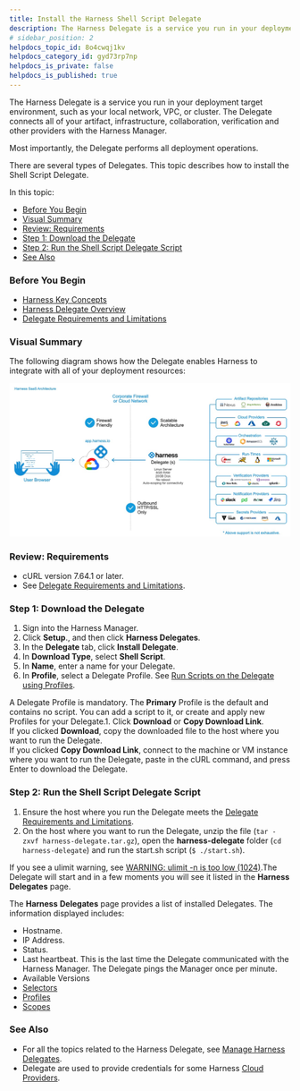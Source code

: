 ```yaml
---
title: Install the Harness Shell Script Delegate
description: The Harness Delegate is a service you run in your deployment target environment, such as your local network, VPC, or cluster. The Delegate connects all of your artifact, infrastructure, collaboration…
# sidebar_position: 2
helpdocs_topic_id: 8o4cwqj1kv
helpdocs_category_id: gyd73rp7np
helpdocs_is_private: false
helpdocs_is_published: true
---
```


The Harness Delegate is a service you run in your deployment target environment, such as your local network, VPC, or cluster. The Delegate connects all of your artifact, infrastructure, collaboration, verification and other providers with the Harness Manager.

Most importantly, the Delegate performs all deployment operations.

There are several types of Delegates. This topic describes how to install the Shell Script Delegate.

In this topic:

* [Before You Begin](#before_you_begin)
* [Visual Summary](#visual_summary)
* [Review: Requirements](#review_requirements)
* [Step 1: Download the Delegate](#step_1_download_the_delegate)
* [Step 2: Run the Shell Script Delegate Script](#step_2_run_the_shell_script_delegate_script)
* [See Also](#see_also)

### Before You Begin

* [Harness Key Concepts](https://docs.harness.io/article/4o7oqwih6h-harness-key-concepts)
* [Harness Delegate Overview](delegate-installation.md)
* [Delegate Requirements and Limitations](delegate-requirements-and-limitations.md)

### Visual Summary

The following diagram shows how the Delegate enables Harness to integrate with all of your deployment resources:

![](./static/install-shellscript-delegate-35.png)

### Review: Requirements

* cURL version 7.64.1 or later.
* See [Delegate Requirements and Limitations](delegate-requirements-and-limitations.md).

### Step 1: Download the Delegate

1. Sign into the Harness Manager.
2. Click **Setup**., and then click **Harness Delegates**.
3. In the **Delegate** tab, click **Install Delegate**.
4. In **Download Type**, select **Shell Script**.
5. In **Name**, enter a name for your Delegate.
6. In **Profile**, select a Delegate Profile. See [Run Scripts on the Delegate using Profiles](run-scripts-on-the-delegate-using-profiles.md).

A Delegate Profile is mandatory. The **Primary** Profile is the default and contains no script. You can add a script to it, or create and apply new Profiles for your Delegate.1. Click **Download** or **Copy Download Link**.  
If you clicked **Download**, copy the downloaded file to the host where you want to run the Delegate.  
If you clicked **Copy Download Link**, connect to the machine or VM instance where you want to run the Delegate, paste in the cURL command, and press Enter to download the Delegate.

### Step 2: Run the Shell Script Delegate Script

1. Ensure the host where you run the Delegate meets the [Delegate Requirements and Limitations](delegate-requirements-and-limitations.md).
2. On the host where you want to run the Delegate, unzip the file (`tar -zxvf harness-delegate.tar.gz`), open the **harness-delegate** folder (`cd harness-delegate`) and run the start.sh script (`$ ./start.sh`).

If you see a ulimit warning, see [WARNING: ulimit -n is too low (1024)](https://docs.harness.io/article/g9o2g5jbye-troubleshooting-harness#warning_ulimit_n_is_too_low_1024).The Delegate will start and in a few moments you will see it listed in the **Harness Delegates** page.

The **Harness** **Delegates** page provides a list of installed Delegates. The information displayed includes:

* Hostname.
* IP Address.
* Status.
* Last heartbeat. This is the last time the Delegate communicated with the Harness Manager. The Delegate pings the Manager once per minute.
* Available Versions
* [Selectors](select-delegates-for-specific-tasks-with-selectors.md)
* [Profiles](run-scripts-on-the-delegate-using-profiles.md)
* [Scopes](scope-delegates-to-harness-components-and-commands.md)

### See Also

* For all the topics related to the Harness Delegate, see [Manage Harness Delegates](https://docs.harness.io/category/manage-harness-delegates-firstgen).
* Delegate are used to provide credentials for some Harness [Cloud Providers](../manage-connectors/cloud-providers.md).


